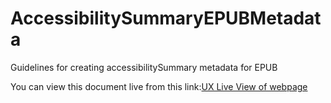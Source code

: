 # AccessibilitySummaryEPUBMetadata
Guidelines for creating accessibilitySummary metadata for EPUB

You can view this document live from this link:[UX Live View of webpage](https://benetech.github.io/AccessibilitySummaryEPUBMetadata/AccessibilitySummaryAuthoringGuidelines.md)
